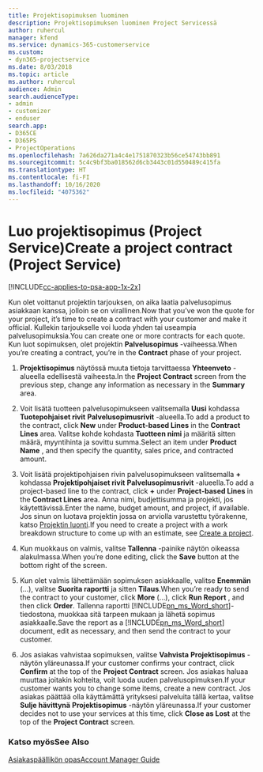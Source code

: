 ```yaml
---
title: Projektisopimuksen luominen
description: Projektisopimuksen luominen Project Servicessä
author: ruhercul
manager: kfend
ms.service: dynamics-365-customerservice
ms.custom:
- dyn365-projectservice
ms.date: 8/03/2018
ms.topic: article
ms.author: ruhercul
audience: Admin
search.audienceType:
- admin
- customizer
- enduser
search.app:
- D365CE
- D365PS
- ProjectOperations
ms.openlocfilehash: 7a626da271a4c4e1751870323b56ce54743bb891
ms.sourcegitcommit: 5c4c9bf3ba018562d6cb3443c01d550489c415fa
ms.translationtype: HT
ms.contentlocale: fi-FI
ms.lasthandoff: 10/16/2020
ms.locfileid: "4075362"
---
```

# <a name="create-a-project-contract-project-service"></a><span data-ttu-id="4898d-103">Luo projektisopimus (Project Service)</span><span class="sxs-lookup"><span data-stu-id="4898d-103">Create a project contract (Project Service)</span></span>

[!INCLUDE[cc-applies-to-psa-app-1x-2x](../includes/cc-applies-to-psa-app-1x-2x.md)]

<span data-ttu-id="4898d-104">Kun olet voittanut projektin tarjouksen, on aika laatia palvelusopimus asiakkaan kanssa, jolloin se on virallinen.</span><span class="sxs-lookup"><span data-stu-id="4898d-104">Now that you’ve won the quote for your project, it’s time to create a contract with your customer and make it official.</span></span> <span data-ttu-id="4898d-105">Kullekin tarjoukselle voi luoda yhden tai useampia palvelusopimuksia.</span><span class="sxs-lookup"><span data-stu-id="4898d-105">You can create one or more contracts for each quote.</span></span> <span data-ttu-id="4898d-106">Kun luot sopimuksen, olet projektin **Palvelusopimus** -vaiheessa.</span><span class="sxs-lookup"><span data-stu-id="4898d-106">When you’re creating a contract, you’re in the **Contract** phase of your project.</span></span>  
  
1. <span data-ttu-id="4898d-107">**Projektisopimus** näytössä muuta tietoja tarvittaessa **Yhteenveto** -alueella edellisestä vaiheesta.</span><span class="sxs-lookup"><span data-stu-id="4898d-107">In the **Project Contract** screen from the previous step, change any information as necessary in the **Summary** area.</span></span>  
  
2. <span data-ttu-id="4898d-108">Voit lisätä tuotteen palvelusopimukseen valitsemalla **Uusi** kohdassa **Tuotepohjaiset rivit** **Palvelusopimusrivit** -alueella.</span><span class="sxs-lookup"><span data-stu-id="4898d-108">To add a product to the contract, click **New** under **Product-based Lines** in the **Contract Lines** area.</span></span> <span data-ttu-id="4898d-109">Valitse kohde kohdasta **Tuotteen nimi** ja määritä sitten määrä, myyntihinta ja sovittu summa.</span><span class="sxs-lookup"><span data-stu-id="4898d-109">Select an item under **Product Name** , and then specify the quantity, sales price, and contracted amount.</span></span>  
  
3. <span data-ttu-id="4898d-110">Voit lisätä projektipohjaisen rivin palvelusopimukseen valitsemalla **+** kohdassa **Projektipohjaiset rivit** **Palvelusopimusrivit** -alueella.</span><span class="sxs-lookup"><span data-stu-id="4898d-110">To add a project-based line to the contract, click **+** under **Project-based Lines** in the **Contract Lines** area.</span></span> <span data-ttu-id="4898d-111">Anna nimi, budjettisumma ja projekti, jos käytettävissä.</span><span class="sxs-lookup"><span data-stu-id="4898d-111">Enter the name, budget amount, and project, if available.</span></span> <span data-ttu-id="4898d-112">Jos sinun on luotava projektin jossa on arviolla varustettu työrakenne, katso [Projektin luonti](../psa/create-project.md).</span><span class="sxs-lookup"><span data-stu-id="4898d-112">If you need to create a project with a work breakdown structure to come up with an estimate, see [Create a project](../psa/create-project.md).</span></span>  
  
4. <span data-ttu-id="4898d-113">Kun muokkaus on valmis, valitse **Tallenna** -painike näytön oikeassa alakulmassa.</span><span class="sxs-lookup"><span data-stu-id="4898d-113">When you’re done editing, click the **Save** button at the bottom right of the screen.</span></span>  
  
5. <span data-ttu-id="4898d-114">Kun olet valmis lähettämään sopimuksen asiakkaalle, valitse **Enemmän** (...), valitse **Suorita raportti** ja sitten **Tilaus**.</span><span class="sxs-lookup"><span data-stu-id="4898d-114">When you’re ready to send the contract to your customer, click **More** (…), click **Run Report** , and then click **Order**.</span></span> <span data-ttu-id="4898d-115">Tallenna raportti [!INCLUDE[pn_ms_Word_short](../includes/pn-ms-word-short.md)]-tiedostona, muokkaa sitä tarpeen mukaan ja lähetä sopimus asiakkaalle.</span><span class="sxs-lookup"><span data-stu-id="4898d-115">Save the report as a [!INCLUDE[pn_ms_Word_short](../includes/pn-ms-word-short.md)] document, edit as necessary, and then send the contract to your customer.</span></span>  
  
6. <span data-ttu-id="4898d-116">Jos asiakas vahvistaa sopimuksen, valitse **Vahvista** **Projektisopimus** -näytön yläreunassa.</span><span class="sxs-lookup"><span data-stu-id="4898d-116">If your customer confirms your contract, click **Confirm** at the top of the **Project Contract** screen.</span></span> <span data-ttu-id="4898d-117">Jos asiakas haluaa muuttaa joitakin kohteita, voit luoda uuden palvelusopimuksen.</span><span class="sxs-lookup"><span data-stu-id="4898d-117">If your customer wants you to change some items, create a new contract.</span></span> <span data-ttu-id="4898d-118">Jos asiakas päättää olla käyttämättä yrityksesi palveluita tällä kertaa, valitse **Sulje hävittynä** **Projektisopimus** -näytön yläreunassa.</span><span class="sxs-lookup"><span data-stu-id="4898d-118">If your customer decides not to use your services at this time, click **Close as Lost** at the top of the **Project Contract** screen.</span></span>  
  
### <a name="see-also"></a><span data-ttu-id="4898d-119">Katso myös</span><span class="sxs-lookup"><span data-stu-id="4898d-119">See Also</span></span>  
 [<span data-ttu-id="4898d-120">Asiakaspäällikön opas</span><span class="sxs-lookup"><span data-stu-id="4898d-120">Account Manager Guide</span></span>](../psa/account-manager-guide.md)

